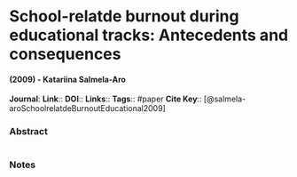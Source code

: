 # School-relatde burnout during educational tracks: Antecedents and consequences
#### (2009) - Katariina Salmela-Aro
**Journal**: 
**Link**:: 
**DOI**:: 
**Links**:: 
**Tags**:: #paper
**Cite Key**:: [@salmela-aroSchoolrelatdeBurnoutEducational2009]

### Abstract

```

```

### Notes


